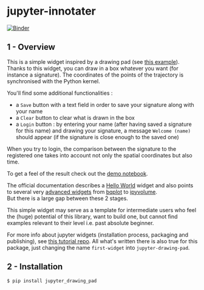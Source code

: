 # jupyter-innotater

[![Binder](https://mybinder.org/badge.svg)](https://mybinder.org/v2/gh/PierreMarion23/jupyter-widget-drawing-pad-binder/master)

## 1 - Overview

This is a simple widget inspired by a drawing pad (see [this example](https://codepen.io/anon/pen/aLYeNB)). Thanks to this widget, you can draw in a box whatever you want (for instance a signature). The coordinates of the points of the trajectory is synchronised with the Python kernel.

You'll find some additional functionalities :
+ a `Save` button with a text field in order to save your signature along with your name
+ a `Clear` button to clear what is drawn in the box
+ a `Login` button : by entering your name (after having saved a signature for this name) and drawing your signature, a message `Welcome (name)` should appear (if the signature is close enough to the saved one)

When you try to login, the comparison between the signature to the registered one takes into account not only the spatial coordinates but also time.

To get a feel of the result check out the [demo notebook](https://github.com/ocoudray/jupyter-drawing-pad/blob/master/Example/Demo_drawing_pad.ipynb).


The official documentation describes a [Hello World](https://ipywidgets.readthedocs.io/en/stable/examples/Widget%20Custom.html) widget and also points to several very [advanced widgets](http://jupyter.org/widgets.html) from [bqplot](https://github.com/bloomberg/bqplot) to [ipyvolume](https://github.com/maartenbreddels/ipyvolume).  
But there is a large gap between these 2 stages.  

This simple widget may serve as a template for intermediate users who feel the (huge) potential of this library, want to build one, but cannot find examples relevant to their level i.e. past absolute beginner.

For more info about jupyter widgets (installation process, packaging and publishing), see [this tutorial repo](https://github.com/ocoudray/first-widget). All what's written there is also true for this package, just changing the name `first-widget` into `jupyter-drawing-pad`.


## 2 - Installation

    $ pip install jupyter_drawing_pad
